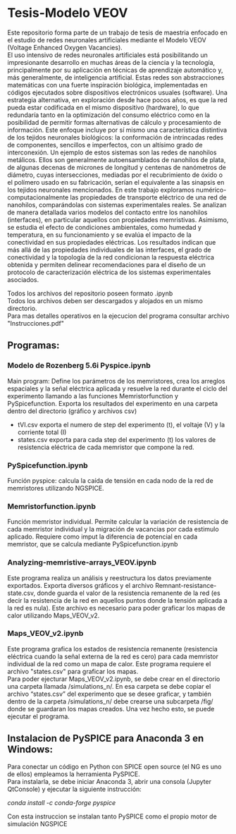# Tesis-Modelo VEOV
Este repositorio forma parte de un trabajo de tesis de maestria enfocado en el estudio de redes neuronales artificiales mediante el Modelo VEOV (Voltage Enhanced Oxygen Vacancies).  
El uso intensivo de redes neuronales artificiales está posibilitando un impresionante desarrollo en muchas áreas de la ciencia y la tecnología, principalmente por su aplicación
en técnicas de aprendizaje automático y, más generalmente, de inteligencia artificial. Estas redes son abstracciones matemáticas con una fuerte inspiración biológica, implementadas
en códigos ejecutados sobre dispositivos electrónicos usuales (software). Una estrategia alternativa, en exploración desde hace pocos años, es que la red pueda estar codificada en
el mismo dispositivo (hardware), lo que redundaría tanto en la optimización del consumo eléctrico como en la posibilidad de permitir formas alternativas de cálculo y procesamiento
de información. Este enfoque incluye por sí mismo una característica distintiva de los tejidos neuronales biológicos: la conformación de intrincadas redes de componentes, sencillos e
imperfectos, con un altísimo grado de interconexión. Un ejemplo de estos sistemas son las redes de nanohilos metálicos. Ellos son generalmente autoensamblados de nanohilos de
plata, de algunas decenas de micrones de longitud y centenas de nanómetros de diámetro, cuyas intersecciones, mediadas por el recubrimiento de óxido o el polímero usado en su
fabricación, serían el equivalente a las sinapsis en los tejidos neuronales mencionados. En este trabajo exploramos numérico-computacionalmente las propiedades de transporte
eléctrico de una red de nanohilos, comparándolas con sistemas experimentales reales. Se analizan de manera detallada varios modelos del contacto entre los nanohilos (interfaces),
en particular aquellos con propiedades memristivas. Asimismo, se estudia el efecto de condiciones ambientales, como humedad y temperatura, en su funcionamiento y se evalúa
el impacto de la conectividad en sus propiedades eléctricas. Los resultados indican que más allá de las propiedades individuales de las interfaces, el grado de conectividad y la topología
de la red condicionan la respuesta eléctrica obtenida y permiten delinear recomendaciones para el diseño de un protocolo de caracterización eléctrica de los sistemas experimentales
asociados.

Todos los archivos del repositorio poseen formato .ipynb  
Todos los archivos deben ser descargados y alojados en un mismo directorio.  
Para mas detalles operativos en la ejecucion del programa consultar archivo "Instrucciones.pdf"

## Programas:

### Modelo de Rozenberg 5.6i Pyspice.ipynb
Main program: Define los parámetros de los memristores, crea los arreglos espaciales y la señal eléctrica aplicada y resuelve la red durante el ciclo del experimento llamando a las funciones Memristorfunction y PySpicefunction. Exporta los resultados del experimento en una carpeta dentro del directorio (gráfico y archivos csv)  
- tVI.csv exporta el numero de step del experimento (t), el voltaje (V) y la corriente total (I)  
- states.csv exporta para cada step del experimento (t) los valores de resistencia eléctrica de cada memristor que compone la red.  

### PySpicefunction.ipynb
Función pyspice: calcula la caída de tensión en cada nodo de la red de memristores utilizando NGSPICE.

### Memristorfunction.ipynb
Función memristor individual. Permite calcular la variación de resistencia de cada memristor individual y la migración de vacancias por cada estimulo aplicado. Requiere como imput la diferencia de potencial en cada memristor, que se calcula mediante PySpicefunction.ipynb

### Analyzing-memristive-arrays_VEOV.ipynb
Este programa realiza un análisis y reestructura los datos previamente exportados. Exporta diversos gráficos y el archivo Remnant-resistance-state.csv, donde guarda el valor de la resistencia remanente de la red (es decir la resistencia de la red en aquellos puntos donde la tensión aplicada a la red es nula). Este archivo es necesario para poder graficar los mapas de calor utilizando Maps_VEOV_v2. 

### Maps_VEOV_v2.ipynb
Este programa grafica los estados de resistencia remanente (resistencia eléctrica cuando la señal externa de la red es cero) para cada memristor individual de la red como un mapa de calor. Este programa requiere el archivo "states.csv" para graficar los mapas.   
Para poder ejecturar Maps_VEOV_v2.ipynb, se debe crear en el directorio una carpeta llamada /simulations_n/. En esa carpeta se debe copiar el archivo “states.csv” del experimento que se desee graficar, y también dentro de la carpeta /simulations_n/ debe crearse una subcarpeta /fig/ donde se guardaran los mapas creados. Una vez hecho esto, se puede ejecutar el programa.  


## Instalacion de PySPICE para Anaconda 3 en Windows:

Para conectar un código en Python con SPICE open source (el NG es uno de ellos) empleamos la herramienta PySPICE.  
Para instalarla, se debe iniciar Anaconda 3, abrir una consola (Jupyter QtConsole) y ejecutar la siguiente instrucción:   

*conda install -c conda-forge pyspice*  

Con esta instruccion se instalan tanto PySPICE como el propio motor de simulación NGSPICE

